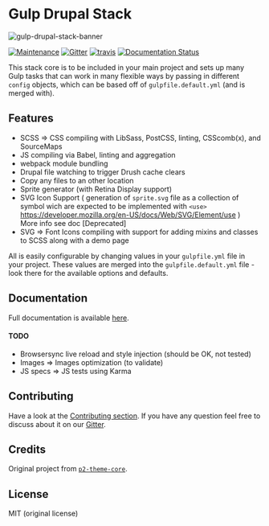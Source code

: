 Gulp Drupal Stack
=================

![gulp-drupal-stack-banner](banner.png)

[![Maintenance](https://img.shields.io/maintenance/yes/2018.svg)]()
[![Gitter](https://img.shields.io/gitter/room/nwjs/nw.js.svg)](https://gitter.im/ovh/ux)
[![travis](https://travis-ci.org/ovh-ux/gulp-drupal-stack.svg?branch=master)](https://travis-ci.org/ovh-ux/gulp-drupal-stack)
[![Documentation Status](https://readthedocs.org/projects/gulp-drupal-stack/badge/?version=latest)](http://gulp-drupal-stack.readthedocs.io/en/latest/?badge=latest)


This stack core is to be included in your main project and sets up many Gulp tasks that can work in many flexible ways by passing in different `config` objects, which can be based off of `gulpfile.default.yml` (and is merged with).


## Features

- SCSS => CSS compiling with LibSass, PostCSS, linting, CSScomb(x), and SourceMaps
- JS compiling via Babel, linting and aggregation
- webpack module bundling
- Drupal file watching to trigger Drush cache clears
- Copy any files to an other location
- Sprite generator (with Retina Display support)
- SVG Icon Support ( generation of `sprite.svg` file as a collection of symbol wich are expected to be implemented with `<use>` https://developer.mozilla.org/en-US/docs/Web/SVG/Element/use )  
More info see doc 
[Deprecated]
- SVG => Font Icons compiling with support for adding mixins and classes to SCSS along with a demo page

All is easily configurable by changing values in your `gulpfile.yml` file in your project. These values are merged into the `gulpfile.default.yml` file - look there for the available options and defaults.


## Documentation

Full documentation is available [here](https://gulp-drupal-stack.readthedocs.io/en/latest/).


#### TODO

- Browsersync live reload and style injection (should be OK, not tested)
- Images => Images optimization (to validate)
- JS specs => JS tests using Karma


## Contributing

Have a look at the [Contributing section](.github/CONTRIBUTING.md). If you have any question feel free to discuss about it on our [Gitter](https://gitter.im/ovh/ux).


## Credits

Original project from [`p2-theme-core`](https://github.com/phase2/p2-theme-core).


## License

MIT (original license)
